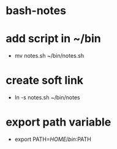 # bash-notes

# add script in ~/bin
- mv notes.sh ~/bin/notes.sh

# create soft link
- ln -s notes.sh ~/bin/notes

# export path variable
- export PATH=$HOME/bin:$PATH
